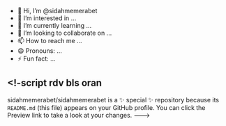- 👋 Hi, I’m @sidahmemerabet
- 👀 I’m interested in ...
- 🌱 I’m currently learning ...
- 💞️ I’m looking to collaborate on ...
- 📫 How to reach me ...
- 😄 Pronouns: ...
- ⚡ Fun fact: ...

<!-script rdv bls oran
--
sidahmemerabet/sidahmemerabet is a ✨ special ✨ repository because its `README.md` (this file) appears on your GitHub profile.
You can click the Preview link to take a look at your changes.
--->
